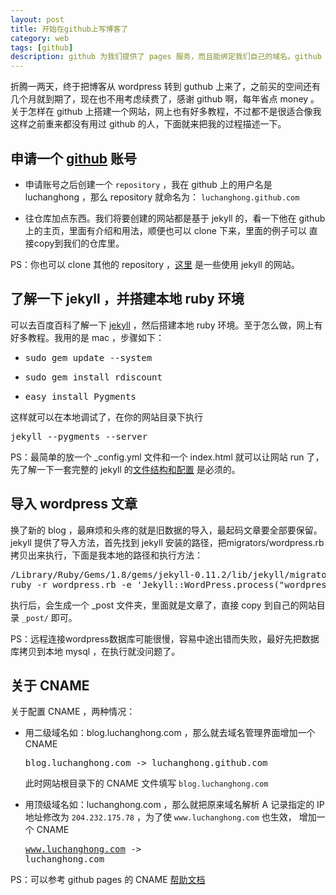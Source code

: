 ```yaml
---
layout: post
title: 开始在github上写博客了
category: web
tags: [github]
description: github 为我们提供了 pages 服务，而且能绑定我们自己的域名。github 的服务器很稳定，速度也不错，还省去了租用 WEB 服务器的钱，你值得拥有。本文分享了从 WordPress 转战到 github 的过程。
---
```


折腾一两天，终于把博客从 wordpress 转到 guthub 上来了，之前买的空间还有几个月就到期了，现在也不用考虑续费了，感谢 github 啊，每年省点 money 。
关于怎样在 github 上搭建一个网站，网上也有好多教程，不过都不是很适合像我这样之前重来都没有用过 github 的人，下面就来把我的过程描述一下。

## 申请一个 [github][] 账号

- 申请账号之后创建一个 `repository` ，我在 github 上的用户名是 luchanghong ，那么 repository 就命名为： `luchanghong.github.com`

- 往仓库加点东西。我们将要创建的网站都是基于 jekyll 的，看一下他在 github 上的主页，里面有介绍和用法，顺便也可以 clone 下来，里面的例子可以
直接copy到我们的仓库里。

PS：你也可以 clone 其他的 repository ，[这里][] 是一些使用 jekyll 的网站。

## 了解一下 jekyll ，并搭建本地 ruby 环境

可以去百度百科了解一下 [jekyll][] ，然后搭建本地 ruby 环境。至于怎么做，网上有好多教程。我用的是 mac ，步骤如下：

- <pre class="prettyprint">sudo gem update --system</pre>
- <pre class="prettyprint">sudo gem install rdiscount</pre>
- <pre class="prettyprint">easy_install Pygments</pre>

这样就可以在本地调试了，在你的网站目录下执行
<pre class="prettyprint">jekyll --pygments --server</pre>

PS：最简单的放一个 _config.yml 文件和一个 index.html 就可以让网站 run 了，先了解一下一套完整的 jekyll 的[文件结构和配置][] 是必须的。

## 导入 wordpress 文章

换了新的 blog ，最麻烦和头疼的就是旧数据的导入，最起码文章要全部要保留。jekyll 提供了导入方法，首先找到 jekyll 安装的路径，把migrators/wordpress.rb
拷贝出来执行，下面是我本地的路径和执行方法：
<pre class="prettyprint">
/Library/Ruby/Gems/1.8/gems/jekyll-0.11.2/lib/jekyll/migrators
ruby -r wordpress.rb -e 'Jekyll::WordPress.process("wordpressDB", "root", "root")'
</pre>

执行后，会生成一个 _post 文件夹，里面就是文章了，直接 copy 到自己的网站目录 `_post/` 即可。

PS：远程连接wordpress数据库可能很慢，容易中途出错而失败，最好先把数据库拷贝到本地 mysql ，在执行就没问题了。

## 关于 CNAME

关于配置 CNAME ，两种情况：

- 用二级域名如：blog.luchanghong.com ，那么就去域名管理界面增加一个 CNAME <pre>blog.luchanghong.com -> luchanghong.github.com</pre>
此时网站根目录下的 CNAME 文件填写 `blog.luchanghong.com`

- 用顶级域名如：luchanghong.com ，那么就把原来域名解析 A 记录指定的 IP 地址修改为 `204.232.175.78` ，为了使 `www.luchanghong.com` 也生效，
增加一个 CNAME <pre>www.luchanghong.com -> luchanghong.com</pre>

PS：可以参考 github pages 的 CNAME [帮助文档][]







[github]: http://www.github.com "github"
[这里]: https://github.com/mojombo/jekyll/wiki/sites "这里"
[jekyll]: http://baike.baidu.com/view/7878719.htm "jekyll"
[文件结构和配置]: https://github.com/mojombo/jekyll/wiki/usage "文件结构和配置"
[帮助文档]: https://help.github.com/articles/my-custom-domain-isn-t-working "帮助文档"
